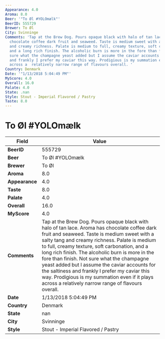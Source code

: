 ```yaml
---
Appearance: 4.0
Aroma: 8.0
Beer: '"To Øl #YOLOmælk"'
BeerID: 555729
Brewer: To Øl
City: Svinninge
Comments: 'Tap at the Brew Dog. Pours opaque black with halo of tan lace. Aroma has
  chocolate coffee dark fruit and seaweed. Taste is medium sweet with a salty tang
  and creamy richness. Palate is medium to full, creamy texture, soft carbonation,
  and a long rich finish. The alcoholic burn is more in the fore than finish. Not
  sure what the champagne yeast added but I assume the caviar accounts for the saltiness
  and frankly I prefer my caviar this way. Prodigious is my summation even if it plays
  across a  relatively narrow range of flavours overall. '
Country: Denmark
Date: '"1/13/2018 5:04:49 PM"'
MyScore: 4.0
Overall: 16.0
Palate: 4.0
State: .nan
Style: Stout - Imperial Flavored / Pastry
Taste: 8.0
---
```


# To Øl #YOLOmælk

| Field         | Value |
|---------------|-------|
| **BeerID** | 555729 |
| **Beer** | To Øl #YOLOmælk |
| **Brewer** | To Øl |
| **Aroma** | 8.0 |
| **Appearance** | 4.0 |
| **Taste** | 8.0 |
| **Palate** | 4.0 |
| **Overall** | 16.0 |
| **MyScore** | 4.0 |
| **Comments** | Tap at the Brew Dog. Pours opaque black with halo of tan lace. Aroma has chocolate coffee dark fruit and seaweed. Taste is medium sweet with a salty tang and creamy richness. Palate is medium to full, creamy texture, soft carbonation, and a long rich finish. The alcoholic burn is more in the fore than finish. Not sure what the champagne yeast added but I assume the caviar accounts for the saltiness and frankly I prefer my caviar this way. Prodigious is my summation even if it plays across a  relatively narrow range of flavours overall.  |
| **Date** | 1/13/2018 5:04:49 PM |
| **Country** | Denmark |
| **State** | nan |
| **City** | Svinninge |
| **Style** | Stout - Imperial Flavored / Pastry |
